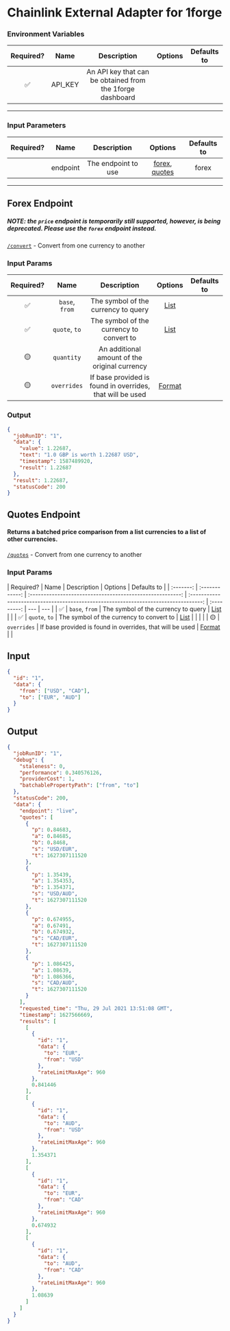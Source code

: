 # Chainlink External Adapter for 1forge

### Environment Variables

| Required? |  Name   |                        Description                        | Options | Defaults to |
| :-------: | :-----: | :-------------------------------------------------------: | :-----: | :---------: |
|    ✅     | API_KEY | An API key that can be obtained from the 1forge dashboard |         |             |

---

### Input Parameters

| Required? |   Name   |     Description     |                       Options                        | Defaults to |
| :-------: | :------: | :-----------------: | :--------------------------------------------------: | :---------: |
|           | endpoint | The endpoint to use | [forex](#Forex-Endpoint), [quotes](#Quotes-Endpoint) |    forex    |

---

## Forex Endpoint

##### NOTE: the `price` endpoint is temporarily still supported, however, is being deprecated. Please use the `forex` endpoint instead.

[`/convert`](https://1forge.com/api#convert) - Convert from one currency to another

### Input Params

| Required? |      Name      |                        Description                        |                                       Options                                        | Defaults to |
| :-------: | :------------: | :-------------------------------------------------------: | :----------------------------------------------------------------------------------: | :---------: |
|    ✅     | `base`, `from` |            The symbol of the currency to query            |                       [List](https://1forge.com/currency-list)                       |             |
|    ✅     | `quote`, `to`  |         The symbol of the currency to convert to          |                       [List](https://1forge.com/currency-list)                       |             |
|    🟡     |   `quantity`   |       An additional amount of the original currency       |                                                                                      |             |
|    🟡     |  `overrides`   | If base provided is found in overrides, that will be used | [Format](../../core/bootstrap/src/lib/external-adapter/overrides/presetSymbols.json) |             |

### Output

```json
{
  "jobRunID": "1",
  "data": {
    "value": 1.22687,
    "text": "1.0 GBP is worth 1.22687 USD",
    "timestamp": 1587489920,
    "result": 1.22687
  },
  "result": 1.22687,
  "statusCode": 200
}
```

## Quotes Endpoint

#### Returns a batched price comparison from a list currencies to a list of other currencies.

[`/quotes`](https://1forge.com/api#quotes) - Convert from one currency to another

### Input Params

| Required? |      Name      |                        Description                        |                                       Options                                        | Defaults to |
| :-------: | :------------: | :-------------------------------------------------------: | :----------------------------------------------------------------------------------: | :---------: | --- | --- |
|    ✅     | `base`, `from` |            The symbol of the currency to query            |                       [List](https://1forge.com/currency-list)                       |             |
|    ✅     | `quote`, `to`  |         The symbol of the currency to convert to          |                       [List](https://1forge.com/currency-list)                       |             |     |     |
|    🟡     |  `overrides`   | If base provided is found in overrides, that will be used | [Format](../../core/bootstrap/src/lib/external-adapter/overrides/presetSymbols.json) |             |

## Input

```json
{
  "id": "1",
  "data": {
    "from": ["USD", "CAD"],
    "to": ["EUR", "AUD"]
  }
}
```

## Output

```json
{
  "jobRunID": "1",
  "debug": {
    "staleness": 0,
    "performance": 0.340576126,
    "providerCost": 1,
    "batchablePropertyPath": ["from", "to"]
  },
  "statusCode": 200,
  "data": {
    "endpoint": "live",
    "quotes": [
      {
        "p": 0.84683,
        "a": 0.84685,
        "b": 0.8468,
        "s": "USD/EUR",
        "t": 1627307111520
      },
      {
        "p": 1.35439,
        "a": 1.354353,
        "b": 1.354371,
        "s": "USD/AUD",
        "t": 1627307111520
      },
      {
        "p": 0.674955,
        "a": 0.67491,
        "b": 0.674932,
        "s": "CAD/EUR",
        "t": 1627307111520
      },
      {
        "p": 1.086425,
        "a": 1.08639,
        "b": 1.086366,
        "s": "CAD/AUD",
        "t": 1627307111520
      }
    ],
    "requested_time": "Thu, 29 Jul 2021 13:51:08 GMT",
    "timestamp": 1627566669,
    "results": [
      [
        {
          "id": "1",
          "data": {
            "to": "EUR",
            "from": "USD"
          },
          "rateLimitMaxAge": 960
        },
        0.841446
      ],
      [
        {
          "id": "1",
          "data": {
            "to": "AUD",
            "from": "USD"
          },
          "rateLimitMaxAge": 960
        },
        1.354371
      ],
      [
        {
          "id": "1",
          "data": {
            "to": "EUR",
            "from": "CAD"
          },
          "rateLimitMaxAge": 960
        },
        0.674932
      ],
      [
        {
          "id": "1",
          "data": {
            "to": "AUD",
            "from": "CAD"
          },
          "rateLimitMaxAge": 960
        },
        1.08639
      ]
    ]
  }
}
```
